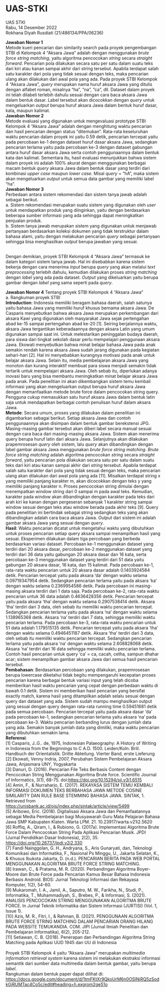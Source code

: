 # UAS-STKI

UAS STKI </br>
Rabu, 14 Desember 2022 </br>
Rokhana Diyah Rusdiati (21/486134/PPA/06236) </br>

**Jawaban Nomor 1** </br>
Metode kueri pencarian dan similarity search pada proyek pengembangan STBI di Kelompok 4 “Aksara Jawa” adalah dengan menggunakan _brute force string matching_, yaitu algoritma pencocokan _string_ secara _straight forward_. Pencarian pola dilakukan secara satu per satu dalam suatu teks dari kiri atau kanan sampai akhir dari string tersebut. Apabila terdapat salah satu karakter dari pola yang tidak sesuai dengan teks, maka pencarian ulang akan dilakukan dari awal pola yang ada. Pada proyek STBI Kelompok 4 “Aksara Jawa”, _query_ merupakan nama huruf aksara Jawa yang ditulis dengan alfabet roman, misalnya “ha”, “na”, “ca”, dll. Dataset dalam proyek ini telah dilabeli terlebih dahulu sesuai dengan cara baca aksara Jawa dalam bentuk dasar. Label tersebut akan dicocokkan dengan _query_ untuk mengeluarkan _output_ berupa huruf aksara Jawa dalam bentuk huruf dasar, kata, maupun kalimat.
</br>
**Jawaban Nomor 2** </br>
Metode evaluasi yang digunakan untuk mengevaluasi prototype STBI Kelompok 4 “Aksara Jawa” adalah dengan menghitung waktu pencarian dan hasil pencarian dengan status “ditemukan”. Rata-rata keseluruhan waktu pencarian dalam proyek ini yaitu 0.59 detik, pencarian tercepat yaitu pada percobaan ke-1 dengan dataset huruf dasar aksara Jawa, sedangkan pencarian terlama yaitu pada percobaan ke-3 dengan dataset gabungan antara huruf dasar aksara Jawa serta contoh penggunaannya dalam bentuk kata dan kalimat. Sementara itu, hasil evaluasi menunjukkan bahwa sistem dalam proyek ini adalah 100% akurat dengan menggunakan berbagai macam bentuk _query_ aksara Jawa dalam bentuk dasar yang terdiri dari kombinasi _upper case_ maupun _lower case_. Misal _query_ = “hA”, maka sistem akan mengeluarkan _output_ untuk semua data gambar yang memiliki label “ha”.
</br>
**Jawaban Nomor 3** </br>
Perbedaan antara sistem rekomendasi dan sistem tanya jawab adalah sebagai berikut. </br>
a. Sistem rekomendasi merupakan suatu sistem yang digunakan oleh _user_ untuk mendapatkan produk yang diinginkan, yaitu dengan berdasarkan beberapa sumber informasi yang ada sehingga dapat meningkatkan penjualan produk. </br>
b. Sistem tanya jawab merupakan sistem yang digunakan untuk menjawab pertanyaan berdasarkan koleksi dokumen yang tidak terstruktur dalam bahasa alami, yaitu dengan melakukan pencarian _query_ sebagai pertanyaan sehingga bisa menghasilkan _output_ berupa jawaban yang sesuai. </br> </br>

Dengan demikian, proyek STBI Kelompok 4 “Aksara Jawa” termasuk ke dalam kategori sistem tanya jawab. Hal ini disebabkan karena sistem bekerja dengan cara menerima _input_ berupa _query_ yang akan melalui _text preprocessing_ terlebih dahulu, kemudian dilakukan proses _string matching_ dengan _label_ yang ada pada dataset. _Output_ yang dikeluarkan yaitu berupa gambar dengan _label_ yang sama seperti pada _query_.

**Jawaban Nomor 4** Tentang proyek STBI Kelompok 4 “Aksara Jawa” </br>
a. Rangkuman proyek STBI </br>
**Introduction**: Indonesia memiliki beragam bahasa daerah, salah satunya yaitu bahasa Jawa yang memiliki huruf khusus bernama aksara Jawa. De Casparis menyebutkan bahwa aksara Jawa merupakan perkembangan dari aksara Kawi yang digunakan oleh masyarakat Jawa sejak pertengahan abad ke-15 sampai pertengahan abad ke-20 [1]. Seiring berjalannya waktu, aksara Jawa tergantikan keberadaannya dengan aksara Latin yang umum digunakan sampai saat ini. Untuk melestarikan peninggalan budaya daerah, para siswa dari tingkat sekolah dasar perlu mempelajari penggunaan aksara Jawa. Ekowati menyebutkan bahwa minat belajar bahasa Jawa pada anak semakin rendah karena aksara Jawa sudah jarang digunakan pada kegiatan sehari-hari [2]. Hal ini menyebabkan kurangnya motivasi pada anak untuk belajar aksara Jawa. Selain itu, media pembelajaran aksara Jawa yang monoton dan kurang interaktif membuat para siswa menjadi semakin tidak tertarik untuk mempelajari aksara Jawa. Oleh sebab itu, diperlukan adanya inovasi baru yang bisa membantu meningkatkan minat belajar aksara Jawa pada anak. Pada penelitian ini akan dikembangkan sistem temu kembali informasi yang akan mengeluarkan output berupa huruf aksara Jawa dengan memanfaatkan metode brute force dalam pencocokan string query. Pengguna cukup memasukkan satu huruf aksara Jawa dalam bentuk latin saja untuk mendapatkan berbagai contoh penulisan huruf dalam aksara Jawa.</br>
**Metode**: Secara umum, proses yang dilakukan dalam penelitian ini digambarkan sebagai berikut. Setiap aksara Jawa dan contoh penggunaannya akan disimpan dalam bentuk gambar berekstensi JPG. Masing-masing gambar tersebut akan diberi label secara manual sesuai dengan cara baca dari masing-masing aksara Jawa. Sistem akan menerima query berupa huruf latin dari aksara Jawa. Selanjutnya akan dilakukan prapemrosesan _query_ oleh sistem, lalu _query_ akan dibandingkan dengan label gambar aksara Jawa menggunakan _brute force string matching_. _Brute force string matching_ adalah algoritma pencocokan _string_ secara _straight forward_, yaitu pencarian pola dilakukan secara satu per satu dalam suatu teks dari kiri atau kanan sampai akhir dari _string_ tersebut. Apabila terdapat salah satu karakter dari pola yang tidak sesuai dengan teks, maka pencarian ulang akan dilakukan dari awal pola yang ada [11]. Misalkan terdapat string x yang memiliki panjang karakter m, akan dicocokkan dengan teks y yang memiliki panjang karakter n. Proses pencocokan string dimulai dengan menempatkan window string dari 0 sampai m pada awal teks. Kemudian, karakter pada window akan dibandingkan dengan karakter pada teks dari arah kiri ke kanan dengan pergeseran sebanyak 1 karakter string sampai window sesuai dengan teks atau window berada pada akhir teks [9]. Query pada penelitian ini bertindak sebagai string sedangkan teks yang akan dibandingkan adalah cara baca aksara Jawa. _Output_ dari sistem ini adalah gambar aksara Jawa yang sesuai dengan _query_. </br>
**Hasil**: Waktu pencarian dicatat untuk mengetahui waktu yang dibutuhkan untuk proses pencarian setiap query aksara sampai menampilkan hasil yang sesuai. Eksperimen dilakukan dalam tiga percobaan yang berbeda berdasarkan variasi dataset. Percobaan ke-1 menggunakan dataset yang terdiri dari 20 aksara dasar, percobaan ke-2 menggunakan dataset yang terdiri dari 36 data yaitu gabungan 20 aksara dasar dan 16 kata, serta percobaan ke-3 menggunakan dataset yang terdiri dari 51 data yaitu gabungan 20 aksara dasar, 16 kata, dan 15 kalimat. Pada percobaan ke-1, rata-rata waktu pencarian untuk 20 aksara dasar adalah 0.1403924584 detik. Pencarian tercepat yaitu pada aksara ‘da’ dengan waktu selama 0.09719347954 detik. Sedangkan pencarian terlama yaitu pada aksara ‘ka’ dengan waktu selama 0.2369954586 detik. Pada percobaan ini masing-masing aksara terdiri dari 1 data saja. Pada percobaan ke-2, rata-rata waktu pencarian untuk 36 data adalah 0.4636428356 detik. Pencarian tercepat yaitu pada aksara ‘tha’ dengan waktu selama 0.2907538414 detik. Aksara ‘tha’ terdiri dari 3 data, oleh sebab itu memiliki waktu pencarian tercepat. Sedangkan pencarian terlama yaitu pada aksara ‘na’ dengan waktu selama 1.138965368 detik. Aksara ‘na’ terdiri dari 7 data, sehingga memiliki waktu pencarian terlama. Pada percobaan ke-3, rata-rata waktu pencarian untuk 51 data adalah 1.179515135 detik. Pencarian tercepat yaitu pada aksara ‘tha’ dengan waktu selama 0.4946451187 detik. Aksara ‘tha’ terdiri dari 3 data, oleh sebab itu memiliki waktu pencarian tercepat. Sedangkan pencarian terlama yaitu pada aksara ‘na’ dengan waktu selama 2.608828068 detik. Aksara ‘na’ terdiri dari 16 data sehingga memiliki waktu pencarian terlama. Contoh hasil pencarian untuk query ‘ca’ = ca, cacah, cetha, sampun dhahar acar; sistem menampilkan gambar aksara Jawa dari semua hasil pencarian tersebut.</br>
**Pembahasan**: Berdasarkan percobaan yang dilakukan, prapemrosesan berupa lowercase diketahui tidak begitu mempengaruhi kecepatan proses pencarian karena berbagai bentuk variasi input yang telah dicoba memberikan hasil waktu pencarian yang cepat dengan perbedaan waktu di bawah 0.1 detik. Sistem ini memberikan hasil pencarian yang bersifat exactly match, karena hasil yang ditampilkan adalah selalu sesuai dengan query dan dataset yang ada. Sistem sudah mampu menghasilkan output yang sesuai dengan query dengan rata-rata running time 0.59451681 detik pada semua percobaan. Pencarian tercepat yaitu pada aksara dasar ‘da’ pada percobaan ke-1, sedangkan pencarian terlama yaitu aksara ‘na’ pada percobaan ke-3. Waktu pencarian berbanding lurus dengan jumlah data yang ada. Semakin banyak jumlah data yang dimiliki, maka waktu pencarian yang dibutuhkan semakin lama. </br>
**Referensi**: </br>
[1]	Casparis, J..G.. de, 1975, Indonesian Palaeography: A History of Writing in Indonesia from the Beginnings to C A.D. 1500. Leiden/Koln: Brill. Handbuch der Orientalistik. Dritte Abteilung. Vierter Band, erste Lieferung </br>
[2]	Ekowati, Venny Indria, 2007, Perubahan Sistem Pembelajaran Aksara Jawa, Anjasmara UNY, Yogyakarta </br>
[3]	Danuri, D. (2016). Pencarian File Teks Berbasis Content dengan Pencocokan String Menggunakan Algoritma Brute force. Scientific Journal of Informatics, 3(1), 68-75. doi:https://doi.org/10.15294/sji.v3i1.6515</br>
[4]	Amin, F., & Nurraharjo, E. (2017). REKAYASA SISTEM TEMU KEMBALI INFORMASI DOKUMEN TEKS BERBAHASA JAWA METODE COSINE SIMILARITY DAN RULE BASE STEMMING BAHASA JAWA. SINTAK, 1. Retrieved from https://unisbank.ac.id/ojs/index.php/sintak/article/view/5499 </br>
[5]	Aribowo, Eric. (2018). Digitalisasi Aksara Jawa dan Pemanfaatannya sebagai Media Pembelajaran bagi Musyawarah Guru Mata Pelajaran Bahasa Jawa SMP Kabupaten Klaten. Warta LPM. 21. 10.23917/warta.v21i2.5620 </br>
[6]	Roffiq, A., Qiram, I., & Rubiono, G. (2017a). Implementasi Algoritma Brute Force Dalam Pencocokan String Pada Aplikasi Pencarian Musik. JPDI (Jurnal Pendidikan Dasar Indonesia), 2(2), 35. https://doi.org/10.26737/jpdi.v2i2.330 </br>
[7]	Fandi Nainggolan, G. H., Andryana, S., Aris Gunaryati, dan, Teknologi Komunikasi dan Informatika, F., Nasional Ps Minggu, U., Jakarta Selatan, K., & Khusus Ibukota Jakarta, D. (n.d.). PENCARIAN BERITA PADA WEB PORTAL MENGGUNAKAN ALGORITMA BRUTE FORCE STRING MATCHING.</br>
[8]	Irawan, C., & Pratama, M. R. (2020). Perbandingan Algoritma Boyer-Moore dan Brute Force pada Pencarian Kamus Besar Bahasa Indonesia Berbasis Android. BIOS: Jurnal Teknologi Informasi dan Rekayasa Komputer, 1(2), 54-60.</br>
[9]	Mukaromah, I. A., Jamil, A., Saputro, M. W., Farikha, N., Studi, P., Informatika, T., Muhammadiyah, S., Brebes, P., & Informasi, S. (2021). ANALISIS PENCOCOKAN STRING MENGGUNAKAN ALGORITMA BRUTE FORCE. In Jurnal Teknik Informatika dan Sistem Informasi (JURTISI) (Vol. 1, Issue 1).</br>
[10]	Azis, M. R., Fitri, I., & Rahman, B. (2021). PENGGUNAAN ALGORITMA BRUTE FORCE STRING MATCHING DALAM PENCARIAN ORANG HILANG PADA WEBSITE TEMUKANDIA. COM. JIPI (Jurnal Ilmiah Penelitian dan Pembelajaran Informatika), 6(2), 205-212.</br>
[11]	Setiawan, C. B. (2018). Penerapan dan Perbandingan Algoritma String Matching pada Aplikasi UUD 1945 dan UU di Indonesia
</br></br>
Proyek STBI Kelompok 4 yaitu “Aksara Jawa” merupakan _multimedia information retrieval system_ karena sistem ini melakukan ekstraksi informasi semantik dari sumber data multimedia dalam bentuk gambar, yaitu berupa _label_.
</br>
Rangkuman dalam bentuk paper dapat dilihat di: https://docs.google.com/document/d/1tmFKtXr9QkoUrM6n0OSlNiRQ5zSodkGjRUMTac4Co5c/edit#heading=h.exgrom2ge51o
